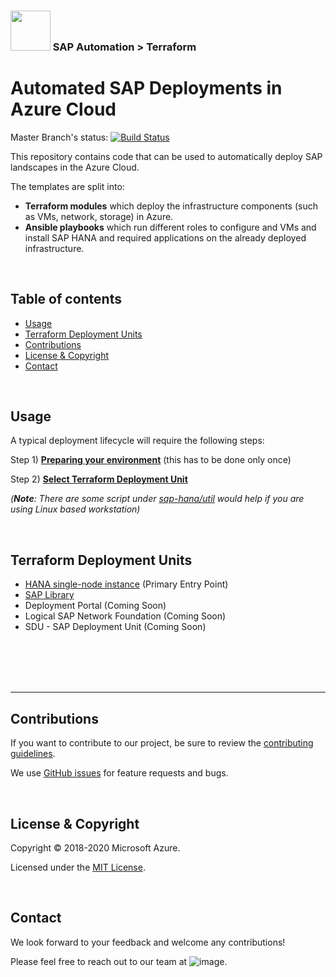### <img src="../assets/UnicornSAPBlack256x256.png" width="64px"> SAP Automation > Terraform <!-- omit in toc -->
# Automated SAP Deployments in Azure Cloud <!-- omit in toc -->
Master Branch's status: [![Build Status](https://dev.azure.com/azuresaphana/Azure-SAP-HANA/_apis/build/status/Azure.sap-hana.v2?branchName=master)](https://dev.azure.com/azuresaphana/Azure-SAP-HANA/_build/latest?definitionId=6&branchName=master)

This repository contains code that can be used to automatically deploy SAP landscapes in the Azure Cloud.

The templates are split into:
- **Terraform modules**
which deploy the infrastructure components (such as VMs, network, storage) in Azure.
- **Ansible playbooks**
which run different roles to configure and VMs and install SAP HANA and required applications on the already deployed infrastructure.

<br>

## Table of contents <!-- omit in toc -->

- [Usage](#usage)
- [Terraform Deployment Units](#terraform-deployment-units)
- [Contributions](#contributions)
- [License & Copyright](#license--copyright)
- [Contact](#contact)

<br>

## Usage

A typical deployment lifecycle will require the following steps:

Step 1) [**Preparing your environment**](/documentation/getting-started.md#preparing-your-environment) (this has to be done only once)

Step 2) [**Select Terraform Deployment Unit**](#terraform-deployment-units)

   *(**Note**: There are some script under [sap-hana/util](https://github.com/Azure/sap-hana/tree/master/util) would help if you are using Linux based workstation)*

<br>

## Terraform Deployment Units

- [HANA single-node instance](terraform/HANA.md) (Primary Entry Point)
- [SAP Library](terraform-units/workspace/SAP_Library/Readme.md)
- Deployment Portal (Coming Soon)
- Logical SAP Network Foundation (Coming Soon)
- SDU - SAP Deployment Unit (Coming Soon)


<br><br><br><br>  

---

## Contributions

If you want to contribute to our project, be sure to review the [contributing guidelines](/CONTRIBUTING.md).

We use [GitHub issues](https://github.com/Azure/sap-hana/issues/) for feature requests and bugs.

<br>

## License & Copyright

Copyright © 2018-2020 Microsoft Azure.

Licensed under the [MIT License](LICENSE).

<br>

## Contact

We look forward to your feedback and welcome any contributions!

Please feel free to reach out to our team at ![image](/documentation/assets/contact.png).
